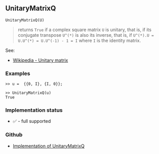 ## UnitaryMatrixQ

```
UnitaryMatrixQ(U)
```

> returns `True` if a complex square matrix `U` is unitary, that is, if its conjugate transpose `U^(*)` is also its inverse, that is, if `U^(*).U = U.U^(*) = U.U^(-1) - 1 = I` where `I` is the identity matrix. 

See:  
* [Wikipedia - Unitary matrix](https://en.wikipedia.org/wiki/Unitary_matrix)  

### Examples

```
>> u =  {{0, I}, {I, 0}};

>> UnitaryMatrixQ(u)
True
```






### Implementation status

* &#x2705; - full supported

### Github

* [Implementation of UnitaryMatrixQ](https://github.com/axkr/symja_android_library/blob/master/symja_android_library/matheclipse-core/src/main/java/org/matheclipse/core/builtin/PredicateQ.java#L1508) 
